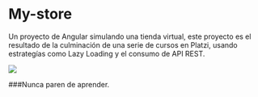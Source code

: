 

# My-store

Un proyecto de Angular simulando una tienda virtual, este proyecto es el resultado de la culminación de una serie de cursos en Platzi, usando estrategías como Lazy Loading y el consumo de API REST.

![](https://upload.wikimedia.org/wikipedia/commons/thumb/c/cf/Angular_full_color_logo.svg/800px-Angular_full_color_logo.svg.png)



###Nunca paren de aprender.
